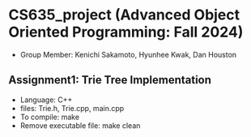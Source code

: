 # CS635_project (Advanced Object Oriented Programming: Fall 2024) 
  -  Group Member: Kenichi Sakamoto, Hyunhee Kwak, Dan Houston 

## Assignment1: Trie Tree Implementation 
  -  Language: C++
  -  files: Trie.h, Trie.cpp, main.cpp
  -  To compile: make
  -  Remove executable file: make clean
